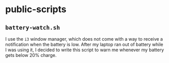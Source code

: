 # public-scripts

## ``battery-watch.sh``

I use the ``i3`` window manager, which does not come with a way to receive a 
notification when the battery is low. After my laptop ran out of battery while 
I was using it, I decided to write this script to warn me whenever my 
battery gets below 20% charge.
